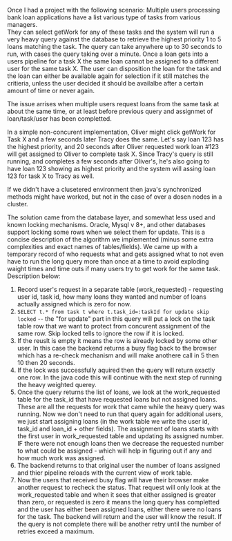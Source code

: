 Once I had a project with the following scenario:
Multiple users processing bank loan applications have a list various type of tasks from various managers.  
They can select getWork for any of these tasks and the system will run a very heavy query against the database to retrieve the highest priority 1 to 5 loans matching the task. The query can take anywhere up to 30 seconds to run, with cases the query taking over a minute. 
Once a loan gets into a users pipeline for a task X the same loan cannot be assigned to a different user for the same task X.  The user can disposition the loan for the task and the loan can either be available again for selection if it still matches the critieria, unless the user decided it should be availalbe after a certain amount of time or never again. 

The issue arrises when multiple users request loans from the same task at about the same time, or at least before previous query and assignmet of loan/task/user has been completted. 

In a simple non-concurent implementation, Oliver might click getWork for Task X and a few seconds later Tracy does the same. Let's say loan 123 has the highest priority, and 20 seconds after Oliver requested work loan #123 will get assigned to Oliver to complete task X. Since Tracy's query is still running, and completes a few seconds after Oliver's, he's also going to have loan 123 showing as highest priority and the system will assing loan 123 for task X to Tracy as well. 

If we didn't have a clusetered environment then java's synchronized methods might have worked, but not in the case of over a dosen nodes in a cluster. 

The solution came from the database layer, and somewhat less used and known locking mechanisms. Oracle, Mysql v 8+, and other databases support locking some rows when we select them for update. This is a concise description of the algorithm we implemented (minus some extra complexities and exact names of tables/fields). We came up with a temporary record of who requests what and gets assigned what to not even have to run the long query more than once at a time to avoid exploding waight times and time outs if many users try to get work for the same task. Description below:
 
 1. Record user's request in a separate table (work_requested) - requesting user id, task id, how many loans they wanted and number of loans actually assigned which is zero for now. 
 2. `SELECT t.* from task t where t.task_id=:taskId for update skip locked` -- the "for update" part in this query will put a lock on the task table row that we want to protect from concurent assignment of the same row. Skip locked tells to ignore the row if it is locked. 
 3. If the reuslt is empty it means the row is already locked by some other user. In this case the backend returns a busy flag back to the browser which has a re-check mechanism and will make anothere call in 5 then 10 then 20 seconds. 
 4. If the lock was successfully aquired then the query will return exactly one row. In the java code this will continue with the next step of running the heavy weighted querey.
 5. Once the query returns the list of loans, we look at the work_requested table for the task_id that have requested loans but not assigned loans. These are all the requests for work that came while the heavy query was running. Now we don't need to run that query again for additional users, we just start assigning loans (in the work table we write the user id, task_id and loan_id + other fields). The assignment of loans starts with the first user in work_requested table and updating its assigned number. IF there were not enough  loans then we decrease the requested number to what could be assigned - which will help in figuring out if any and how much work was assigned. 
 6. The backend returns to that original user the number of loans assigned and thier pipeline reloads with the current view of work table. 
 7. Now the users that received busy flag will have their browser make another request to recheck the status. That request will only look at the work_requested table and when it sees that either assigned is greater than zero, or requested is zero it means the long query has completted and the user has either been assigned loans, either there were no loans for the task. The backend will return and the user will know the result. If the query is not complete there will be another retry until the number of retries exceed a maximum. 


